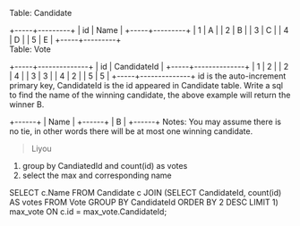 Table: Candidate

+-----+---------+
| id  | Name    |
+-----+---------+
| 1   | A       |
| 2   | B       |
| 3   | C       |
| 4   | D       |
| 5   | E       |
+-----+---------+  
Table: Vote

+-----+--------------+
| id  | CandidateId  |
+-----+--------------+
| 1   |     2        |
| 2   |     4        |
| 3   |     3        |
| 4   |     2        |
| 5   |     5        |
+-----+--------------+
id is the auto-increment primary key,
CandidateId is the id appeared in Candidate table.
Write a sql to find the name of the winning candidate, the above example will return the winner B.

+------+
| Name |
+------+
| B    |
+------+
Notes:
You may assume there is no tie, in other words there will be at most one winning candidate.

> Liyou
1. group by CandiatedId and count(id) as votes
2. select the max and corresponding name

SELECT c.Name
FROM Candidate c
JOIN
(SELECT CandidateId, count(id) AS votes
FROM Vote
GROUP BY CandidateId
ORDER BY 2 DESC
LIMIT 1) max_vote
ON c.id = max_vote.CandidateId;